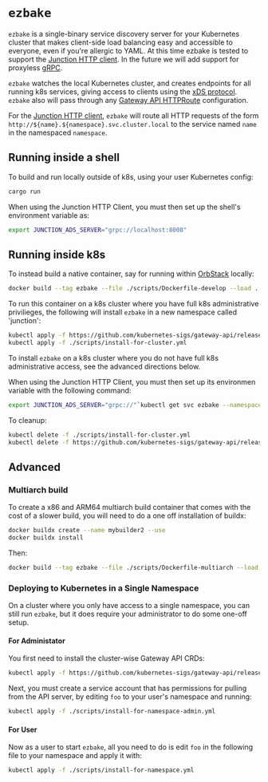 # `ezbake`

`ezbake` is a single-binary service discovery server for your Kubernetes cluster
that makes client-side load balancing easy and accessible to everyone, even if
you're allergic to YAML. At this time ezbake is tested to support the [Junction
HTTP client][junction-client]. In the future we will add support for proxyless
[gRPC][grpc].

`ezbake` watches the local Kubernetes cluster, and creates endpoints for all
running k8s services, giving access to clients using the [xDS protocol][xds].
`ezbake` also will pass through any [Gateway API HTTPRoute][httproute]
configuration.

For the [Junction HTTP client][junction-client], `ezbake` will route all HTTP
requests of the form `http://${name}.${namespace}.svc.cluster.local` to the
service named `name` in the namespaced `namespace`. 

[xds]: https://www.envoyproxy.io/docs/envoy/latest/api-docs/xds_protocol
[junction-client]: https://github.com/junction-labs/junction-client
[grpc]: https://grpc.io/
[httproute]: https://gateway-api.sigs.k8s.io/api-types/httproute/

## Running inside a shell

To build and run locally outside of k8s, using your user Kubernetes config:
```bash
cargo run
```

When using the Junction HTTP Client, you must then set up the shell's environment variable as: 
```bash
export JUNCTION_ADS_SERVER="grpc://localhost:8008"
```

## Running inside k8s

To instead build a native container, say for running within [OrbStack][orb]
locally:
```bash
docker build --tag ezbake --file ./scripts/Dockerfile-develop --load .
```

To run this container on a k8s cluster where you have full k8s administrative
privilieges, the following will install `ezbake` in a new namespace called
'junction':

```bash
kubectl apply -f https://github.com/kubernetes-sigs/gateway-api/releases/download/v1.1.0/standard-install.yaml
kubectl apply -f ./scripts/install-for-cluster.yml 
```

To install `ezbake` on a k8s cluster where you do not have full k8s
administrative access, see the advanced directions below.

When using the Junction HTTP Client, you must then set up its environmen variable with the following command:
```bash
export JUNCTION_ADS_SERVER="grpc://"`kubectl get svc ezbake --namespace junction -o jsonpath='{.spec.clusterIP}'`":8008"
```

To cleanup:
```bash
kubectl delete -f ./scripts/install-for-cluster.yml 
kubectl delete -f https://github.com/kubernetes-sigs/gateway-api/releases/download/v1.1.0/standard-install.yaml
```

[orb]: https://orbstack.dev/

## Advanced

### Multiarch build

To create a x86 and ARM64 multiarch build container that comes with the cost of
a slower build, you will need to do a one off installation of buildx:
```bash
docker buildx create --name mybuilder2 --use
docker buildx install
```

Then:
```bash
docker build --tag ezbake --file ./scripts/Dockerfile-multiarch --load .
```

### Deploying to Kubernetes in a Single Namespace

On a cluster where you only have access to a single namespace, you can still run
`ezbake`, but it does require your administrator to do some one-off setup. 

#### For Administator

You first need to install the cluster-wise Gateway API CRDs:

```bash
kubectl apply -f https://github.com/kubernetes-sigs/gateway-api/releases/download/v1.1.0/standard-install.yaml
```

Next, you must create a service account that has permissions for pulling from
the API server, by editing `foo` to your user's namespace and running:
```bash
kubectl apply -f ./scripts/install-for-namespace-admin.yml 
```

#### For User

Now as a user to start `ezbake`, all you need to do is edit `foo` in the
following file to your namespace and apply it with:
```bash
kubectl apply -f ./scripts/install-for-namespace.yml 
```

